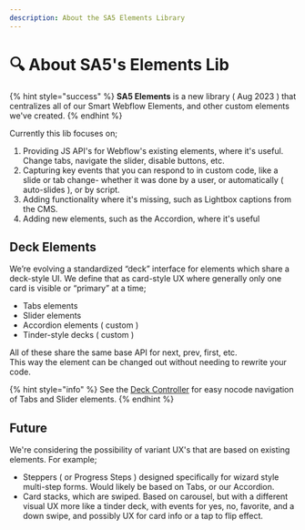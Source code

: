```yaml
---
description: About the SA5 Elements Library
---
```


# 🔍 About SA5's Elements Lib

{% hint style="success" %}
**SA5 Elements** is a new library ( Aug 2023 ) that centralizes all of our Smart Webflow Elements, and other custom elements we've created. &#x20;
{% endhint %}

Currently this lib focuses on;

1. Providing JS API's for Webflow's existing elements, where it's useful. Change tabs, navigate the slider, disable buttons, etc.&#x20;
2. Capturing key events that you can respond to in custom code, like a slide or tab change- whether it was done by a user, or automatically ( auto-slides ), or by script.&#x20;
3. Adding functionality where it's missing, such as Lightbox captions from the CMS.&#x20;
4. Adding new elements, such as the Accordion, where it's useful&#x20;

## Deck Elements

We’re evolving a standardized “deck” interface for elements which share a deck-style UI. We define that as card-style UX where generally only one card is visible or “primary” at a time;

* Tabs elements
* Slider elements
* Accordion elements ( custom )
* Tinder-style decks ( custom )&#x20;

All of these share the same base API for next, prev, first, etc.\
This way the element can be changed out without needing to rewrite your code.

{% hint style="info" %}
See the [Deck Controller](../deck-controller-element.md) for easy nocode navigation of Tabs and Slider elements.
{% endhint %}

## Future

We're considering the possibility of variant UX's that are based on existing elements. For example;

* Steppers ( or Progress Steps ) designed specifically for wizard style multi-step forms. Would likely be based on Tabs, or our Accordion.&#x20;
* Card stacks, which are swiped. Based on carousel, but with a different visual UX more like a tinder deck, with events for yes, no, favorite, and a down swipe, and possibly UX for card info or a tap to flip effect.&#x20;

